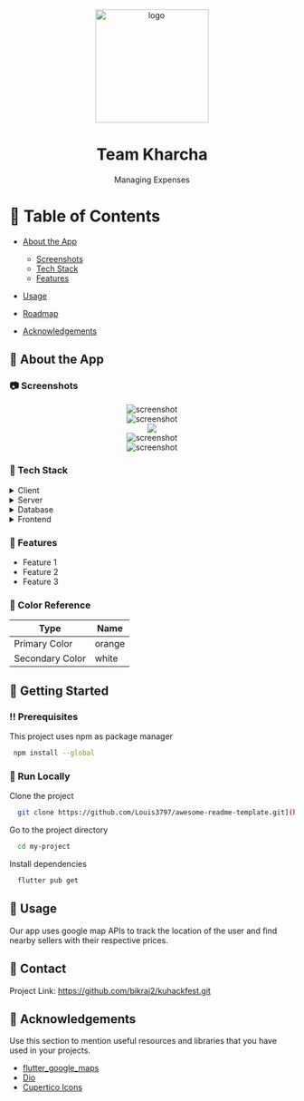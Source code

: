 <div align="center">

  <img src="assets/logo.png" alt="logo" width="200" height="auto" />
  <h1> Team Kharcha</h1>
  
  <p>
    Managing Expenses
  </p>
  </div>
  
   
<h4>
   



<!-- Table of Contents -->
# :notebook_with_decorative_cover: Table of Contents

- [About the App](#star2-about-the-project)
  * [Screenshots](#camera-screenshots)
  * [Tech Stack](#space_invader-tech-stack)
  * [Features](#dart-features)
  
  
  
- [Usage](#eyes-usage)
- [Roadmap](#compass-roadmap) 
- [Acknowledgements](#gem-acknowledgements)

  


## :star2: About the App



### :camera: Screenshots

<div align="center"> 
  <img src="https://github.com/bikraj2/kuhackfest/blob/ishan/pixel/assets/images/nearyou.png" alt="screenshot" />
</div>
<div align="center"> 
  <img src="" alt="screenshot" />
</div>

  
<div align="center"> 
  <img src="https://github.com/bikraj2/kuhackfest/blob/ishan/pixel/assets/images/inventory.png" />
</div>
  
 <div align="center"> 
  <img src="https://github.com/bikraj2/kuhackfest/blob/ishan/pixel/assets/images/iPhone%208%20-%209.png" alt="screenshot" />
</div>
 
 <div align="center"> 
  <img src="https://github.com/bikraj2/kuhackfest/blob/ishan/pixel/assets/images/iPhone%208%20-%2017.png" alt="screenshot" />
</div>


### :space_invader: Tech Stack

<details>
  <summary>Client</summary>
  <ul>
    <li><a href="https://www.typescriptlang.org/">Typescript</a></li>
    <li><a href="https://nextjs.org/">Next.js</a></li>
    <li><a href="https://reactjs.org/">React.js</a></li>
    <li><a href="https://tailwindcss.com/">TailwindCSS</a></li>
  </ul>
</details>

<details>
  <summary>Server</summary>
   <ul>
    <li><a href="https://nodejs.org/en/">Node.js</a></li> 
  </ul>
</details>

<details>
<summary>Database</summary>
  <ul>
    <li><a href="https://www.mongodb.com/">MongoDB</a></li>
  </ul>
</details>

<details>
<summary>Frontend</summary>
  <ul>
    <li><a href="https://flutter.dev/?gclid=Cj0KCQjworiXBhDJARIsAMuzAuzjRF3nolxpbkh8ofSlM6l0m3HPs1morfvvFuVV7pjfAVvQE6Uu83AaAsCUEALw_wcB&gclsrc=aw.ds">Flutter</a></li>
  </ul>
</details>

<!-- Features -->
### :dart: Features

- Feature 1
- Feature 2
- Feature 3

<!-- Color Reference -->
### :art: Color Reference

| Type              | Name                                                               |
| ----------------- | ------------------------------------------------------------------ |
| Primary Color | orange |
| Secondary Color | white |






## 	:toolbox: Getting Started


### :bangbang: Prerequisites

This project uses npm as package manager

```bash
 npm install --global 
```


 


<!-- Run Locally -->
### :running: Run Locally

Clone the project

```bash
  git clone https://github.com/Louis3797/awesome-readme-template.git](https://github.com/bikraj2/kuhackfest.git)
```

Go to the project directory

```bash
  cd my-project
```

Install dependencies

```bash
  flutter pub get 
```








## :eyes: Usage

Our app uses google map APIs to track the location of the user and find nearby sellers with their respective prices. 






## :handshake: Contact

Project Link: https://github.com/bikraj2/kuhackfest.git


<!-- Acknowledgments -->
## :gem: Acknowledgements

Use this section to mention useful resources and libraries that you have used in your projects.

 - [flutter_google_maps]([https://shields.io/](https://pub.dev/packages/google_maps_flutter))
 - [Dio]([https://github.com/matiassingers/awesome-readme](https://pub.dev/packages/dio))
 - [Cupertico Icons]([https://github.com/othneildrew/Best-README-Template](https://pub.dev/packages/cupertino_icons))

